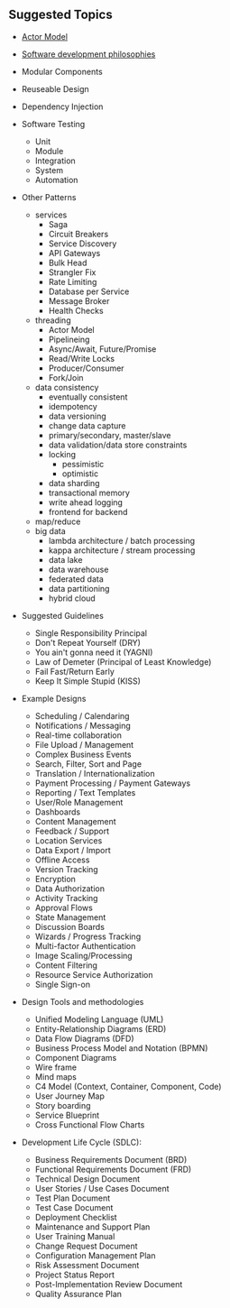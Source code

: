 
## Suggested Topics

- [Actor Model](https://en.wikipedia.org/wiki/Actor_model)
- [Software development philosophies](https://en.wikipedia.org/wiki/List_of_software_development_philosophies)

- Modular Components
- Reuseable Design
- Dependency Injection
- Software Testing
  - Unit
  - Module
  - Integration
  - System
  - Automation
- Other Patterns
  - services
    - Saga
    - Circuit Breakers
    - Service Discovery
    - API Gateways
    - Bulk Head
    - Strangler Fix
    - Rate Limiting
    - Database per Service
    - Message Broker
    - Health Checks
  - threading
    - Actor Model
    - Pipelineing
    - Async/Await, Future/Promise
    - Read/Write Locks
    - Producer/Consumer
    - Fork/Join
  - data consistency
    - eventually consistent
    - idempotency
    - data versioning
    - change data capture
    - primary/secondary, master/slave
    - data validation/data store constraints
    - locking
      - pessimistic
      - optimistic
    - data sharding
    - transactional memory
    - write ahead logging
    - frontend for backend
  - map/reduce
  - big data
    - lambda architecture / batch processing
    - kappa architecture / stream processing
    - data lake
    - data warehouse
    - federated data
    - data partitioning
    - hybrid cloud
- Suggested Guidelines
  - Single Responsibility Principal
  - Don't Repeat Yourself (DRY)
  - You ain't gonna need it (YAGNI)
  - Law of Demeter (Principal of Least Knowledge)
  - Fail Fast/Return Early
  - Keep It Simple Stupid (KISS)
- Example Designs
  - Scheduling / Calendaring
  - Notifications / Messaging
  - Real-time collaboration
  - File Upload / Management
  - Complex Business Events
  - Search, Filter, Sort and Page
  - Translation / Internationalization
  - Payment Processing / Payment Gateways
  - Reporting / Text Templates
  - User/Role Management
  - Dashboards
  - Content Management
  - Feedback / Support
  - Location Services
  - Data Export / Import
  - Offline Access
  - Version Tracking
  - Encryption
  - Data Authorization
  - Activity Tracking
  - Approval Flows
  - State Management
  - Discussion Boards
  - Wizards / Progress Tracking
  - Multi-factor Authentication
  - Image Scaling/Processing
  - Content Filtering
  - Resource Service Authorization
  - Single Sign-on
- Design Tools and methodologies 
  - Unified Modeling Language (UML)
  - Entity-Relationship Diagrams (ERD)
  - Data Flow Diagrams (DFD)
  - Business Process Model and Notation (BPMN)
  - Component Diagrams
  - Wire frame
  - Mind maps
  - C4 Model (Context, Container, Component, Code)
  - User Journey Map
  - Story boarding
  - Service Blueprint
  - Cross Functional Flow Charts

- Development Life Cycle (SDLC):
  - Business Requirements Document (BRD)
  - Functional Requirements Document (FRD)
  - Technical Design Document
  - User Stories / Use Cases Document
  - Test Plan Document
  - Test Case Document
  - Deployment Checklist
  - Maintenance and Support Plan
  - User Training Manual
  - Change Request Document
  - Configuration Management Plan
  - Risk Assessment Document
  - Project Status Report
  - Post-Implementation Review Document
  - Quality Assurance Plan
